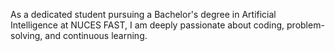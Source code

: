 As a dedicated student pursuing a Bachelor's degree in Artificial Intelligence at NUCES FAST, I am deeply passionate about coding, problem-solving, and continuous learning.
